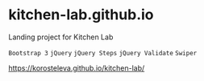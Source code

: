 # kitchen-lab.github.io

Landing project for Kitchen Lab

`Bootstrap 3` `jQuery` `jQuery Steps` `jQuery Validate` `Swiper`

https://korosteleva.github.io/kitchen-lab/
